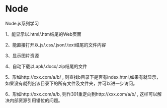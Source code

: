 # Node
Node.js系列学习

1、能显示以.html/.htm结尾的Web页面

2、能直接打开以.js/.css/.json/.text结尾的文件内容

3、显示图片资源

4、自动下载以.apk/.docx/.zip结尾的文件

5、形如http://xxx.com/a/b/ , 则查找b目录下是否有index.html,如果有就显示，如果没有就列出该目录下的所有文件及文件夹，并可以进一步访问。

6、形如http://xxx.com/a/b,  则作301重定向到http://xxx.com/a/b/ , 这样可以解决内部资源引用错位的问题。
